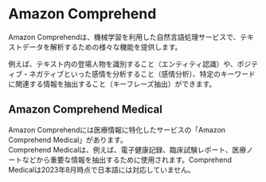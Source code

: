 # Amazon Comprehend
Amazon Comprehendは、機械学習を利用した自然言語処理サービスで、テキストデータを解析するための様々な機能を提供します。  

例えば、テキスト内の登場人物を識別すること（エンティティ認識）や、ポジティブ・ネガティブといった感情を分析すること（感情分析）、特定のキーワードに関連する情報を抽出すること（キーフレーズ抽出）ができます。

## Amazon Comprehend Medical
Amazon Comprehendには医療情報に特化したサービスの「Amazon Comprehend Medical」があります。  
Comprehend Medicalは、例えば、電子健康記録、臨床試験レポート、医療ノートなどから重要な情報を抽出するために使用されます。Comprehend Medicalは2023年8月時点で日本語には対応していません。
